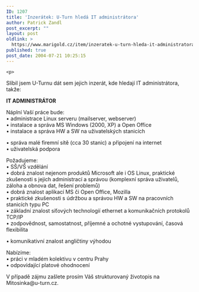 ```yaml
---
ID: 1207
title: 'Inzerátek: U-Turn hledá IT administrátora'
author: Patrick Zandl
post_excerpt: ""
layout: post
oldlink: >
  https://www.marigold.cz/item/inzeratek-u-turn-hleda-it-administratora
published: true
post_date: 2004-07-21 10:25:15
---
```

	<p>
Slíbil jsem U-Turnu dát sem jejich inzerát, kde hledají IT administrátora, takže:</p>
<p>
<strong>IT ADMINISTRÁTOR</strong></p>
<p>
Náplní Vaší práce bude:<br/>&#8226; administrace Linux serveru (mailserver, webserver)<br/>&#8226; instalace a správa MS Windows (2000, XP) a Open Office<br/>&#8226; instalace a správa HW a SW na uživatelských stanicích</p>
<p>
&#8226; správa malé firemní sítě (cca 30 stanic) a připojení na internet<br/>&#8226; uživatelská podpora</p>
<p>
Požadujeme:<br/>&#8226; SŠ/VŠ vzdělání<br/>&#8226; dobrá znalost nejenom produktů Microsoft ale i OS Linux, praktické zkušenosti s jejich administrací a správou (komplexní správa uživatelů, záloha a obnova dat, řešení problemů) <br/>&#8226; dobrá znalost aplikací MS či Open Office, Mozilla<br/>&#8226; praktické zkušenosti s údržbou a správou HW a SW na pracovních stanicích typu PC<br/>&#8226; základní znalost síťových technologií ethernet a komunikačních protokolů TCP/IP<br/>&#8226; zodpovědnost, samostatnost, příjemné a ochotné vystupování, časová flexibilita</p>
<p>
&#8226; komunikativní znalost angličtiny výhodou</p>
<p>
Nabízíme:<br/>&#8226; práci v mladém kolektivu v centru Prahy<br/>&#8226; odpovídající platové ohodnocení</p>
<p>
V případě zájmu zašlete prosím Váš strukturovaný životopis na Mitosinka@u-turn.cz.</p>
